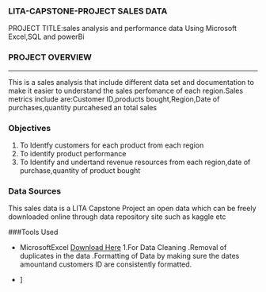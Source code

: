 ### LITA-CAPSTONE-PROJECT SALES DATA

PROJECT TITLE:sales analysis and performance data Using Microsoft Excel,SQL and powerBi 

### PROJECT OVERVIEW
---
This is a sales analysis that include different data set and documentation to make it easier to understand the sales perfomance of each region.Sales metrics include are:Customer ID,products bought,Region,Date of purchases,quantity purcahesed  an total sales 

### Objectives
1. To Identfy customers for each product from each region
2. To identify product performance
3. To Identify and undertand revenue resources from each region,date of purchase,quantity of product bought

### Data Sources  
This sales data is a LITA Capstone Project an open data which can be freely downloaded online through data repository site such as kaggle etc

###Tools Used
- MicrosoftExcel [Download Here](https://microsoft.com)
  1.For Data Cleaning
  .Removal of duplicates in the data
  .Formatting of Data by making sure the dates amountand customers ID are consistently formatted.

  
- ]
